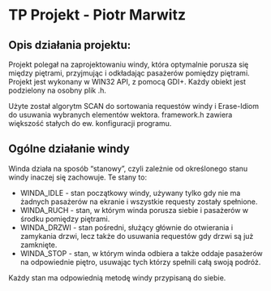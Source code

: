 # TP Projekt - Piotr Marwitz

## Opis działania projektu:
Projekt polegał na zaprojektowaniu windy, która optymalnie porusza się między piętrami, przyjmując i odkładając pasażerów pomiędzy piętrami. Projekt jest wykonany w WIN32 API, z pomocą GDI+.
Każdy obiekt jest podzielony na osobny plik .h.

Użyte został algorytm SCAN do sortowania requestów windy i Erase-Idiom do usuwania wybranych elementów wektora.
framework.h zawiera większość stałych do ew. konfiguracji programu.
## Ogólne działanie windy
Winda działa na sposób “stanowy”, czyli zależnie od określonego stanu windy inaczej się zachowuje. Te stany to:

* WINDA_IDLE - stan początkowy windy, używany tylko gdy nie ma żadnych pasażerów na ekranie i wszystkie requesty zostały spełnione.
* WINDA_RUCH - stan, w którym winda porusza siebie i pasażerów w środku pomiędzy piętrami.
* WINDA_DRZWI - stan pośredni, służący głównie do otwierania i zamykania drzwi, lecz także do usuwania requestów gdy drzwi są już zamknięte.
* WINDA_STOP - stan, w którym winda odbiera a także oddaje pasażerów na odpowiednie piętro, usuwając tych którzy spełnili całą swoją podróż.

Każdy stan ma odpowiednią metodę windy przypisaną do siebie.

